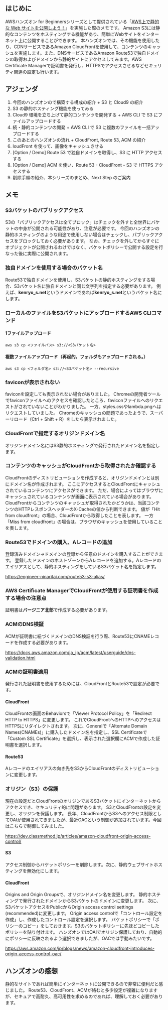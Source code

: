 <!--
title:   AWS Hands-on for Beginners　AWS上で静的な Web サイトを公開しよう！：学習メモ
tags:    AWS,CloudFront,S3,route53,ハンズオン
id:      acb437eb7d2bb3e45685
private: false
-->
## はじめに

AWSハンズオン for Beginnersシリーズとして提供されている「[AWS上で静的な Web サイトを公開しよう！](https://pages.awscloud.com/JAPAN-event-OE-Hands-on-for-Beginners-StaticWebsiteHosting-2022-reg-event.html?trk=aws_introduction_page)」を実施した際のメモです。
Amazon S3には静的なコンテンツをホスティングする機能があり、簡単にWebサイトをインターネット上に公開することができます。
本ハンズオンでは、その機能を使用したり、CDNサービスであるAmazon CloudFrontを使用して、コンテンツのキャッシュを実施します。また、DNSサービスであるAmazon Route53で独自ドメインの取得およびドメインから静的サイトにアクセスしてみます。AWS Certificate Managerで証明書を発行し、HTTPSでアクセスさせるなどセキュリティ関連の設定も行います。

## アジェンダ

1. 今回のハンズオンので構築する構成の紹介 + S3 と Cloud9 の紹介
2. S3 の静的ホスティング機能を使ってみる
3. Cloud9 環境を立ち上げて静的コンテンツを開発する + AWS CLI で S3 にファイルアップロードする
4. 続・静的コンテンツの開発 + AWS CLI で S3 に複数のファイルを一括アップロードする
5. このあとのハンズオンの流れ + CloudFront, Route 53, ACM の紹介
6. loudFront を使って、画像をキャッシュさせる
7. [Option / Demo] Route 53 で独自ドメインを取得し、S3 に HTTP アクセスする
8. [Option / Demo] ACM を使い、Route 53 - CloudFront - S3 で HTTPS アクセスする
9. 削除手順の紹介、本シリーズのまとめ、Next Step のご案内

## メモ

### S3バケットのパブリックアクセス

S3の「パブリックアクセスは全てブロック」はチェックを外すと全世界にバケットの中身が公開される可能性があり、注意が必要です。
今回のハンズオンの静的ホスティングのような用途で使用しない場合はチェックし、パブリックアクセスをブロックしておく必要があります。
なお、チェックを外してからすぐにオブジェクトが公開されるわけではなく、バケットポリシーで公開する設定を行なった後に実際に公開されます。

### 独自ドメインを使用する場合のバケット名

Route53で独自ドメインを使用し、S3バケットの静的ホスティングをする場合、S3バケット名に独自ドメインと同じ文字列を指定する必要があります。
例えば、**kenryo_s.net**というドメインであれば**kenryo_s.net**というバケット名にします。

### ローカルのファイルをS3バケットにアップロードするAWS CLIコマンド

#### 1ファイルアップロード

```
aws s3 cp <ファイルパス> s3://<S3バケット名>
```

#### 複数ファイルアップロード（再起的。フォルダもアップロードされる。）

```
aws s3 cp <フォルダ名> s3://<S3バケット名> --recursive
```

### faviconが表示されない

faviconを設定しても表示されない場合がありました。
Chromeの開発者ツールでfaviconファイルへのアクセスを確認したところ、faviconファイルへのリクエストがされていないことがわかりました。
一方、styles.cssやlambda.pngへはリクエストしていました。
Chromeのキャッシュの問題であったようで、スーパーリロード（Ctrl + Shift + R）をしたら表示されました。

### CloudFrontで指定するオリジンドメイン名

オリジンドメイン名にはS3静的ホスティングで発行されたドメイン名を指定します。

### コンテンツのキャッシュがCloudFrontから取得されたか確認する

CloudFrontのディストリビューションを作成すると、オリジンドメインとは別にドメイン名が作成されます。
ここにアクセスするとCloudFrontにキャッシュされているコンテンツにアクセスができます。
ただ、場合によってはブラウザにキャッシュされているコンテンツが画面に表示されている場合があります。
CloudFrontからコンテンツのキャッシュが取得されたかどうかは、当該コンテンツのHTTPレスポンスヘッダーのX-Cacheの値から判断できます。
値が「Hit from cloudfront」の場合、CloudFrontから取得したことを表します。
一方「Miss from cloudfront」の場合は、ブラウザのキャッシュを使用していることを表します。

### Route53でドメインの購入、Aレコードの追加

登録済みドメイン->ドメインの登録から任意のドメインを購入することができます。
登録したドメインのホストゾーンからAレコードを追加する。Aレコードのエイリアスとして、静的ホスティングをしているS3バケット名を指定します。

https://engineer-ninaritai.com/route53-s3-alias/

### AWS Certificate ManagerでCloudFrontが使用する証明書を作成する場合の注意点

証明書は**バージニア北部**で作成する必要があります。

### ACMのDNS検証

ACMが証明書に紐づくドメインのDNS検証を行う際、Route53にCNAMEレコードを作成する必要があります。

https://docs.aws.amazon.com/ja_jp/acm/latest/userguide/dns-validation.html

### ACMの証明書適用

発行された証明書を使用するためには、CloudFrontとRoute53で設定が必要です。

#### CloudFront

CloudFrontの画面のBehaviorsで「Viewer Protocol Policy」を「Redirect HTTP to HTTPS」に変更します。
これでCloudFrontへのHTTPへのアクセスはHTTPSにリダイレクトされます。
次に、Generalで「Alternate Domain Names(CNAMEs)」に購入したドメイン名を指定し、SSL Certificateで「Custom SSL Certificate」を選択し、表示された選択欄にACMで作成した証明書を選択します。

#### Route53

Aレコードのエイリアスの向き先をS3からCloudFrontのディストリビューションに変更します。

### オリジン（S3）の保護

現在の設定だとCloudFrontのオリジンであるS3バケットにインターネットからアクセスでき、セキュリティ的に問題があります。
S3とCloudFrontの設定を変更し、オリジンを保護します。
長年、CloudFrontからS3へのアクセス制限としてOAIが使用されてきましたが、最近OACという制御が追加されています。今回はこちらで制御してみました。

https://dev.classmethod.jp/articles/amazon-cloudfront-origin-access-control/

#### S3

アクセス制御からバケットポリシーを削除します。次に、静的ウェブサイトホスティングを無効化にします。


#### CloudFront

Origins and Origin Groupsで、オリジンドメイン名を変更します。
静的ホスティングで発行されたドメインからS3バケットのドメインに変更します。
次に、S3バケットアクセスをPublicからOrigin access control settings (recommended)に変更します。
Origin access controlで「コントロール設定を作成」し、作成したコントロール設定を選択します。
バケットポリシーで「ポリシーのコピー」をしておきます。S3のバケットポリシーに先ほどコピーしたポリシーを貼り付けます。
ハンズオンではOAIでオリジン保護しており、自動的にポリシーに反映されるよう選択できましたが、OACでは手動みたいです。

https://aws.amazon.com/jp/blogs/news/amazon-cloudfront-introduces-origin-access-control-oac/

## ハンズオンの感想

静的なサイトであれば簡単にインターネットに公開できるので非常に便利だと感じました。
Route53、CloudFront、ACMが絡むと多少設定が複雑になりますが、セキュアで高耐久、高可用性を求めるのであれば、理解しておく必要があります。